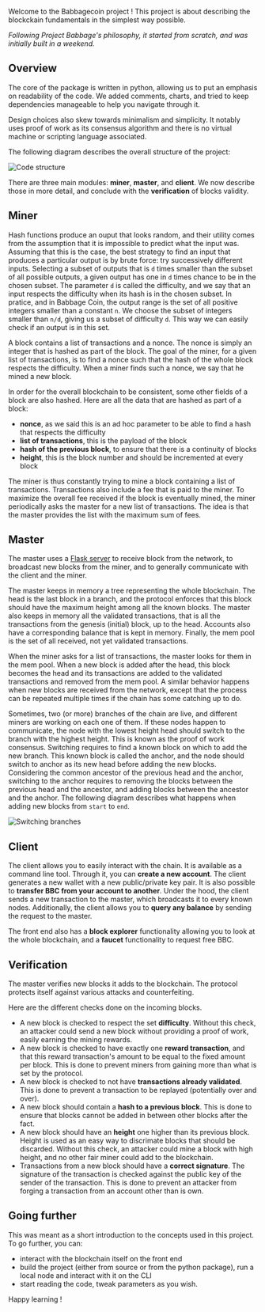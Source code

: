 Welcome to the Babbagecoin project ! This project is about describing the blockckain fundamentals in the simplest way possible.

*Following Project Babbage's philosophy, it started from scratch, and was initially built in a weekend.*

## Overview

The core of the package is written in python, allowing us to put an emphasis on readability of the code. We added comments, charts, and tried to keep dependencies manageable to help you navigate through it.

Design choices also skew towards minimalism and simplicity. It notably uses proof of work as its consensus algorithm and there is no virtual machine or scripting language associated.

The following diagram describes the overall structure of the project:

![Code structure](structure.excalidraw.svg)

There are three main modules: **miner**, **master**, and **client**. We now describe those in more detail, and conclude with the **verification** of blocks validity.


## Miner

Hash functions produce an ouput that looks random, and their utility comes from the assumption that it is impossible to predict what the input was. Assuming that this is the case, the best strategy to find an input that produces a particular output is by brute force: try successively different inputs. Selecting a subset of outputs that is `d` times smaller than the subset of all possible outputs, a given output has one in `d` times chance to be in the chosen subset. The parameter `d` is called the difficulty, and we say that an input respects the difficulty when its hash is in the chosen subset. In pratice, and in Babbage Coin, the output range is the set of all positive integers smaller than a constant `n`. We choose the subset of integers smaller than `n/d`, giving us a subset of difficulty `d`. This way we can easily check if an output is in this set.

A block contains a list of transactions and a nonce. The nonce is simply an integer that is hashed as part of the block. The goal of the miner, for a given list of transactions, is to find a nonce such that the hash of the whole block respects the difficulty. When a miner finds such a nonce, we say that he mined a new block.

In order for the overall blockchain to be consistent, some other fields of a block are also hashed. Here are all the data that are hashed as part of a block:
- **nonce**, as we said this is an ad hoc parameter to be able to find a hash that respects the difficulty
- **list of transactions**, this is the payload of the block
- **hash of the previous block**, to ensure that there is a continuity of blocks
- **height**, this is the block number and should be incremented at every block

The miner is thus constantly trying to mine a block containing a list of transactions. Transactions also include a fee that is paid to the miner. To maximize the overall fee received if the block is eventually mined, the miner periodically asks the master for a new list of transactions. The idea is that the master provides the list with the maximum sum of fees.

## Master

The master uses a [Flask server]( https://flask.palletsprojects.com/) to receive block from the network, to broadcast new blocks from the miner, and to generally communicate with the client and the miner. 

The master keeps in memory a tree representing the whole blockchain. The head is the last block in a branch, and the protocol enforces that this block should have the maximum height among all the known blocks. The master also keeps in memory all the validated transactions, that is all the transactions from the genesis (initial) block, up to the head. Accounts also have a corresponding balance that is kept in memory. Finally, the mem pool is the set of all received, not yet validated transactions.

When the miner asks for a list of transactions, the master looks for them in the mem pool. When a new block is added after the head, this block becomes the head and its transactions are added to the validated transactions and removed from the mem pool. A similar behavior happens when new blocks are received from the network, except that the process can be repeated multiple times if the chain has some catching up to do.

Sometimes, two (or more) branches of the chain are live, and different miners are working on each one of them. If these nodes happen to communicate, the node with the lowest height head should switch to the branch with the highest height. This is known as the proof of work consensus. Switching requires to find a known block on which to add the new branch. This known block is called the anchor, and the node should switch to anchor as its new head before adding the new blocks. Considering the common ancestor of the previous head and the anchor, switching to the anchor requires to removing the blocks between the previous head and the ancestor, and adding blocks between the ancestor and the anchor. The following diagram describes what happens when adding new blocks from `start` to `end`.

![Switching branches](fork.excalidraw.svg)

## Client

The client allows you to easily interact with the chain. It is available as a command line tool. Through it, you can **create a new account**. The client generates a new wallet with a new public/private key pair. It is also possible to **transfer BBC from your account to another**. Under the hood, the client sends a new transaction to the master, which broadcasts it to every known nodes. Additionally, the client allows you to **query any balance** by sending the request to the master.

The front end also has a **block explorer** functionality allowing you to look at the whole blockchain, and a **faucet** functionality to request free BBC.

## Verification

The master verifies new blocks it adds to the blockchain. The protocol protects itself against various attacks and counterfeiting.

Here are the different checks done on the incoming blocks.
- A new block is checked to respect the set **difficulty**. Without this check, an attacker could send a new block without providing a proof of work, easily earning the mining rewards.
- A new block is checked to have exactly one **reward transaction**, and that this reward transaction's amount to be equal to the fixed amount per block. This is done to prevent miners from gaining more than what is set by the protocol.
- A new block is checked to not have **transactions already validated**. This is done to prevent a transaction to be replayed (potentially over and over).
- A new block should contain a **hash to a previous block**. This is done to ensure that blocks cannot be added in between other blocks after the fact.
- A new block should have an **height** one higher than its previous block. Height is used as an easy way to discrimate blocks that should be discarded. Without this check, an attacker could mine a block with high height, and no other fair miner could add to the blockchain.
- Transactions from a new block should have a **correct signature**. The signature of the transaction is checked against the public key of the sender of the transaction. This is done to prevent an attacker from forging a transaction from an account other than is own.

## Going further

This was meant as a short introduction to the concepts used in this project. To go further, you can:
- interact with the blockchain itself on the front end
- build the project (either from source or from the python package), run a local node and interact with it on the CLI
- start reading the code, tweak parameters as you wish.

Happy learning !



